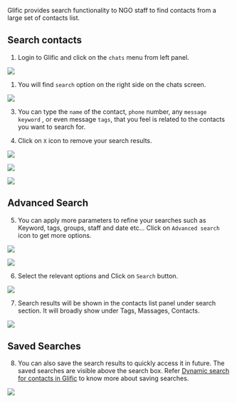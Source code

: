 Glific provides search functionality to NGO staff to find contacts from a  large set of contacts list.

## Search contacts

1. Login to Glific and click on the `chats` menu from left panel.

![](https://static.slab.com/prod/uploads/8k89m6if/posts/images/OLkXm6mpHXClvGpTq6cbqntn.png)

1. You will find `search`  option  on the right side on the chats screen.

![](https://static.slab.com/prod/uploads/8k89m6if/posts/images/GMh-4ZmtNNjlXfjJI1tCJI0U.png)



3. You can type the `name` of the contact,  `phone` number, any `message keyword`  , or even message `tags`, that you feel is related to the contacts you want to search for.

4. Click on `X` icon to remove your search results.

![](https://static.slab.com/prod/uploads/8k89m6if/posts/images/AFA4wmw-5ZNNKcYo2XbE0uox.png)

![](https://static.slab.com/prod/uploads/8k89m6if/posts/images/n0yQePtibTOy9YB4Ixzr-UUx.png)

![](https://static.slab.com/prod/uploads/8k89m6if/posts/images/0irrrNYm5t5OwUUtJAB1hinQ.png)

## 

## Advanced Search

5. You can apply more parameters  to refine your searches  such as Keyword, tags, groups, staff and date etc... Click on `Advanced search` icon to get more options.

![](https://static.slab.com/prod/uploads/8k89m6if/posts/images/u8ypJAhFwsgj8mog_mHHxlsD.png)



![](https://static.slab.com/prod/uploads/8k89m6if/posts/images/ACuylEO5Yy732xvyyleeOQac.png)

6. Select the relevant options and Click on `Search` button.

![](https://static.slab.com/prod/uploads/8k89m6if/posts/images/j8x65XpaDGDZ3BJUU8slgASu.png)

7. Search results will be shown in the contacts list panel under search section. It will broadly show under Tags, Massages, Contacts.

![](https://static.slab.com/prod/uploads/8k89m6if/posts/images/Rq2j3Lvt5PtNcMsMGCpb5YRg.png)

## Saved Searches

8. You can also save the search results  to quickly access it in future. The saved searches are visible above the search box.  Refer [Dynamic search for contacts in Glific](https://glific.slab.com/public/u1ylgh3l) to know more about  saving searches.

![](https://static.slab.com/prod/uploads/8k89m6if/posts/images/uIdDCoqfznhZIvDrFkRvkF5m.png)
